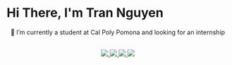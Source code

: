 # Hi There, I'm Tran Nguyen

<div align="center">🌱 I’m currently a student at Cal Poly Pomona and looking for an internship <br><br>

<a href="https://github.com/dexter-nguyen/Stock-Price-Prediction" ><img src="https://img.shields.io/badge/Python-FFD43B?style=for-the-badge&logo=python&logoColor=blue" > </a>
 <img src="https://img.shields.io/badge/C%2B%2B-00599C?style=for-the-badge&logo=c%2B%2B&logoColor=white"><a href="https://github.com/dexter-nguyen/Roulette-Game"> <img src="https://img.shields.io/badge/Java-ED8B00?style=for-the-badge&logo=java&logoColor=white"></a><a href ="https://dexter-nguyen.github.io/solar-system/"> <img src="https://img.shields.io/badge/JavaScript-323330?style=for-the-badge&logo=javascript&logoColor=F7DF1E"></a>
  <!--<img src="https://img.shields.io/badge/Go-00ADD8?style=for-the-badge&logo=go&logoColor=white"></div>-->
